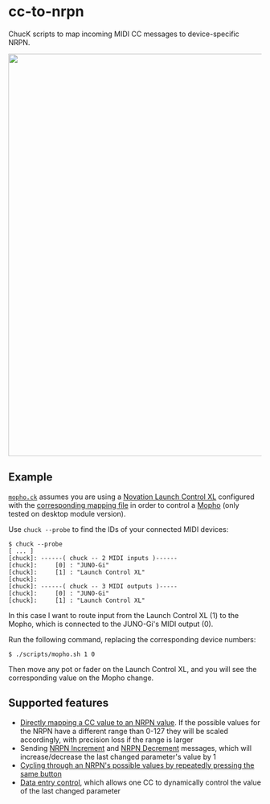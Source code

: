 # cc-to-nrpn

ChucK scripts to map incoming MIDI CC messages to device-specific NRPN.

<img src="https://i.imgur.com/OShWqLn.gif" width="800" />

## Example

[`mopho.ck`](/scripts/mopho.ck) assumes you are using a [Novation Launch Control XL](https://us.novationmusic.com/launch/launch-control-xl) configured with the [corresponding mapping file](/mappings/launchcontrolxl-mopho.syx) in order to control a [Mopho](https://www.davesmithinstruments.com/product/mopho/) (only tested on desktop module version).

Use `chuck --probe` to find the IDs of your connected MIDI devices:

```
$ chuck --probe
[ ... ]
[chuck]: ------( chuck -- 2 MIDI inputs )------
[chuck]:     [0] : "JUNO-Gi"
[chuck]:     [1] : "Launch Control XL"
[chuck]:
[chuck]: ------( chuck -- 3 MIDI outputs )-----
[chuck]:     [0] : "JUNO-Gi"
[chuck]:     [1] : "Launch Control XL"
```

In this case I want to route input from the Launch Control XL (1) to the Mopho, which is connected to the JUNO-Gi's MIDI output (0).

Run the following command, replacing the corresponding device numbers:

```
$ ./scripts/mopho.sh 1 0
```

Then move any pot or fader on the Launch Control XL, and you will see the corresponding value on the Mopho change.

## Supported features

* [Directly mapping a CC value to an NRPN value](https://github.com/rolodato/cc-to-nrpn/blob/master/src/Nrpn.ck).
  If the possible values for the NRPN have a different range than 0-127 they will be scaled accordingly, with precision loss if the range is larger
* Sending [NRPN Increment](https://github.com/rolodato/cc-to-nrpn/blob/master/src/NrpnIncrement.ck) and [NRPN Decrement](https://github.com/rolodato/cc-to-nrpn/blob/master/src/NrpnDecrement.ck) messages, which will increase/decrease the last changed parameter's value by 1
* [Cycling through an NRPN's possible values by repeatedly pressing the same button](https://github.com/rolodato/cc-to-nrpn/blob/master/src/NrpnMemory.ck)
* [Data entry control](https://github.com/rolodato/cc-to-nrpn/blob/master/src/Nrpn.ck#L70), which allows one CC to dynamically control the value of the last changed parameter
